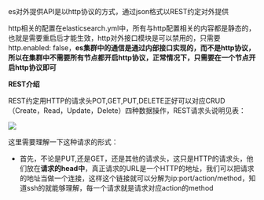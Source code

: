 es对外提供API是以http协议的方式，通过json格式以REST约定对外提供

http相关的配置在elasticsearch.yml中，所有与http配置相关的内容都是静态的，也就是需要重启后才能生效，http对外接口模块是可以禁用的，只需要http.enabled: false，**es集群中的通信是通过内部接口实现的，而不是http协议，所以在集群中不需要所有节点都开启http协议，正常情况下，只需要在一个节点开启http协议即可**



**REST介绍**

REST约定用HTTP的请求头POT,GET,PUT,DELETE正好可以对应CRUD（Create，Read，Update，Delete）四种数据操作，REST请求头说明见表：


![](/Users/chenyansong/Documents/note/elasticsearch/Elasticsearch技术解析与实战_读书笔记/images/rest_crud.jpg)


这里需要理解一下这种请求的形式：

* 首先，不论是PUT,还是GET，还是其他的请求头，这只是HTTP的请求头，他们放在**请求的head中**，真正请求的URL是一个HTTP的地址，我们可以把请求的地址当做一个连接，这样这个链接就可以分解为ip:port/action/method，知道ssh的就能够理解，每一个请求就是请求对应action的method

